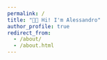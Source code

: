 ```yaml
---
permalink: /
title: "👋🏻 Hi! I'm Alessandro"
author_profile: true
redirect_from: 
  - /about/
  - /about.html
---
```


